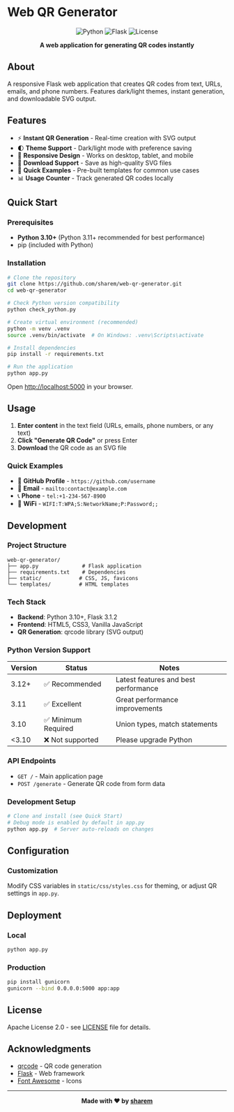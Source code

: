 # Web QR Generator

<div align="center">

![Python](https://img.shields.io/badge/Python-3.10+-3776ab?style=for-the-badge&logo=python)
![Flask](https://img.shields.io/badge/Flask-3.1.2-000000?style=for-the-badge&logo=flask)
![License](https://img.shields.io/badge/License-Apache_2.0-green?style=for-the-badge)

**A web application for generating QR codes instantly**

</div>

## About

A responsive Flask web application that creates QR codes from text, URLs, emails, and phone numbers. Features dark/light themes, instant generation, and downloadable SVG output.

## Features

- ⚡ **Instant QR Generation** - Real-time creation with SVG output
- 🌓 **Theme Support** - Dark/light mode with preference saving
- 📱 **Responsive Design** - Works on desktop, tablet, and mobile
- 💾 **Download Support** - Save as high-quality SVG files
- 🚀 **Quick Examples** - Pre-built templates for common use cases
- 📊 **Usage Counter** - Track generated QR codes locally

## Quick Start

### Prerequisites
- **Python 3.10+** (Python 3.11+ recommended for best performance)
- pip (included with Python)

### Installation

```bash
# Clone the repository
git clone https://github.com/sharem/web-qr-generator.git
cd web-qr-generator

# Check Python version compatibility
python check_python.py

# Create virtual environment (recommended)
python -m venv .venv
source .venv/bin/activate  # On Windows: .venv\Scripts\activate

# Install dependencies
pip install -r requirements.txt

# Run the application
python app.py
```

Open [http://localhost:5000](http://localhost:5000) in your browser.

## Usage

1. **Enter content** in the text field (URLs, emails, phone numbers, or any text)
2. **Click "Generate QR Code"** or press Enter
3. **Download** the QR code as an SVG file

### Quick Examples
- 🔗 **GitHub Profile** - `https://github.com/username`
- 📧 **Email** - `mailto:contact@example.com`
- 📞 **Phone** - `tel:+1-234-567-8900`
- 📶 **WiFi** - `WIFI:T:WPA;S:NetworkName;P:Password;;`

## Development

### Project Structure
```
web-qr-generator/
├── app.py              # Flask application
├── requirements.txt    # Dependencies
├── static/            # CSS, JS, favicons
└── templates/         # HTML templates
```

### Tech Stack
- **Backend**: Python 3.10+, Flask 3.1.2
- **Frontend**: HTML5, CSS3, Vanilla JavaScript
- **QR Generation**: qrcode library (SVG output)

### Python Version Support
| Version | Status | Notes |
|---------|--------|-------|
| 3.12+ | ✅ Recommended | Latest features and best performance |
| 3.11 | ✅ Excellent | Great performance improvements |
| 3.10 | ✅ Minimum Required | Union types, match statements |
| <3.10 | ❌ Not supported | Please upgrade Python |

### API Endpoints
- `GET /` - Main application page
- `POST /generate` - Generate QR code from form data

### Development Setup
```bash
# Clone and install (see Quick Start)
# Debug mode is enabled by default in app.py
python app.py  # Server auto-reloads on changes
```

## Configuration

### Customization
Modify CSS variables in `static/css/styles.css` for theming, or adjust QR settings in `app.py`.

## Deployment

### Local
```bash
python app.py
```

### Production
```bash
pip install gunicorn
gunicorn --bind 0.0.0.0:5000 app:app
```

## License

Apache License 2.0 - see [LICENSE](LICENSE) file for details.

## Acknowledgments

- [qrcode](https://github.com/lincolnloop/python-qrcode) - QR code generation
- [Flask](https://flask.palletsprojects.com/) - Web framework
- [Font Awesome](https://fontawesome.com/) - Icons

---

<div align="center">

**Made with ❤️ by [sharem](https://github.com/sharem)**

</div>
